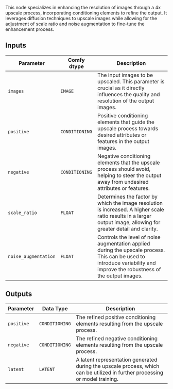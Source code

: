 
This node specializes in enhancing the resolution of images through a 4x upscale process, incorporating conditioning elements to refine the output. It leverages diffusion techniques to upscale images while allowing for the adjustment of scale ratio and noise augmentation to fine-tune the enhancement process.

## Inputs

| Parameter            | Comfy dtype        | Description |
|----------------------|--------------------|-------------|
| `images`             | `IMAGE`            | The input images to be upscaled. This parameter is crucial as it directly influences the quality and resolution of the output images. |
| `positive`           | `CONDITIONING`     | Positive conditioning elements that guide the upscale process towards desired attributes or features in the output images. |
| `negative`           | `CONDITIONING`     | Negative conditioning elements that the upscale process should avoid, helping to steer the output away from undesired attributes or features. |
| `scale_ratio`        | `FLOAT`            | Determines the factor by which the image resolution is increased. A higher scale ratio results in a larger output image, allowing for greater detail and clarity. |
| `noise_augmentation` | `FLOAT`            | Controls the level of noise augmentation applied during the upscale process. This can be used to introduce variability and improve the robustness of the output images. |

## Outputs

| Parameter     | Data Type | Description |
|---------------|--------------|-------------|
| `positive`    | `CONDITIONING` | The refined positive conditioning elements resulting from the upscale process. |
| `negative`    | `CONDITIONING` | The refined negative conditioning elements resulting from the upscale process. |
| `latent`      | `LATENT`     | A latent representation generated during the upscale process, which can be utilized in further processing or model training. |
